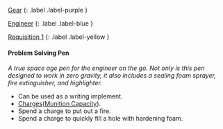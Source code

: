 
[Gear](Game/Gear-List)
{: .label .label-purple }

[Engineer](Game/Engineer)
{: .label .label-blue }

[Requisition 1](Game/Deployment#Requisition)
{: .label .label-yellow }
#### Problem Solving Pen
*A true space age pen for the engineer on the go. Not only is this pen designed to work in zero gravity, it also includes a sealing foam sprayer, fire extinguisher, and highlighter.*
* Can be used as a writing implement.
* [Charges](Game/Core/Gear#Charges)([Munition Capacity](Game/Additional-Attributes#Munition%20Capacity)).
* Spend a charge to put out a fire.
* Spend a charge to quickly fill a hole with hardening foam.
